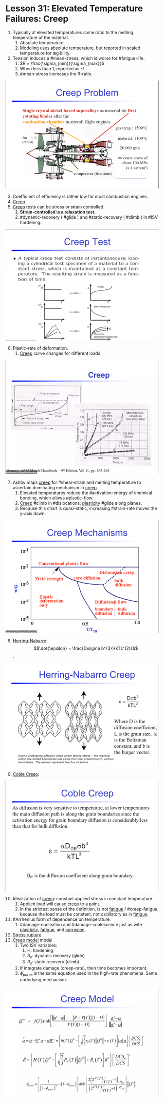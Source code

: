 # Lesson 31: Elevated Temperature Failures: Creep

1. Typically at elevated temperatures some ratio to the melting temperature of the material.
   1. Absolute temperature.
   2. Modeling uses absolute temperature, but reported in scaled temperature for legibility.
2. Tension induces a #mean-stress, which is worse for #fatigue-life. 
   1. $R = \frac{\sigma_{min}}{\sigma_{max}}$. 
   2. When less than 1, reported as -1.
   3. #mean-stress increases the R-ratio.

![](../../../attachments/engr-743-001-damage-and-fracture/./creep_of_engine_210423_140754_EST.png)

3. Coefficient of efficiency is rather low for most combustion engines. 
4. [Creep](creep.md)
5. [Creep](creep.md) tests can be stress or strain controlled.
   1. **Strain-controlled is a relaxation test.**
   2. #dynamic-recovery ( #glide ) and #static-recovery ( #climb ) in #ISV hardening.

![](../../../attachments/engr-743-001-damage-and-fracture/./creep_tests_210423_141953_EST.png)

6. Plastic-rate of deformation.
   1. [Creep](creep.md) curve changes for different loads.

![](../../../attachments/engr-743-001-damage-and-fracture/./creep_rates_for_different_loads_210423_142202_EST.png)

7. Ashby maps [creep](creep.md) for #shear-strain and melting temperature to ascertain dominating mechanism in [creep](creep.md).
   1. Elevated temperatures reduce the #activation-energy of chemical bonding, which allows #plastic-flow.
   2. [Creep](creep.md) #climb in #dislocations, [plasticity](../engr-839-001-mechanical-metallurgy/plasticity.md) #glide along planes.
   3. Because this chart is quasi-static, increasing #strain-rate moves the y-axis down.

![](../../../attachments/engr-743-001-damage-and-fracture/./ashby_diagram_for_creep_210423_142329_EST.png)

8. [Herring-Nabarro](creep.md#herring-nabarro): $$\dot{\epsilon} = \frac{D\sigma b^{3}}{kTL^{2}}$$.

![](../../../attachments/engr-743-001-damage-and-fracture/./herring_nabarro_creep_210423_143132_EST.png)

9. [Coble Creep](creep.md#coble):

![](../../../attachments/engr-743-001-damage-and-fracture/./coble_creep_210423_143236_EST.png)

10. Idealization of [creep](creep.md): constant applied stress in constant temperature.
    1.  Applied load will cause [creep](creep.md) to a point.
    2.  In the strictest sense of the definition, is not [fatigue](fatigue.md) / #creep-fatigue, because the load must be constant, not oscillatory as in [fatigue](fatigue.md).
11. #Arrhenius form of dependence on temperature.
    1.  #damage-nucleation and #damage-coalescence just as with [plasticity](../engr-839-001-mechanical-metallurgy/plasticity.md), [fatigue](fatigue.md), and [corrosion](../engr-839-001-mechanical-metallurgy/corrosion.md).
12. [Stress rupture](stress-rupture.md)
13. [Creep model](creep.md#isv) model
    1.  Two ISV variables:
        1.  H: hardening
        2.  $R_{d}$: dynamic recovery (glide)
        3.  $R_{s}$: static recovery (climb)
    2.  If integrate damage (creep-rate), then time becomes important.
    3.  $\dot{\phi}_{pores}$ is the same equation used in the high-rate phenomena. Same underlying mechanism.

![](../../../attachments/engr-743-001-damage-and-fracture/./creep_model_with_inelastic_damage_210423_144444_EST.png)